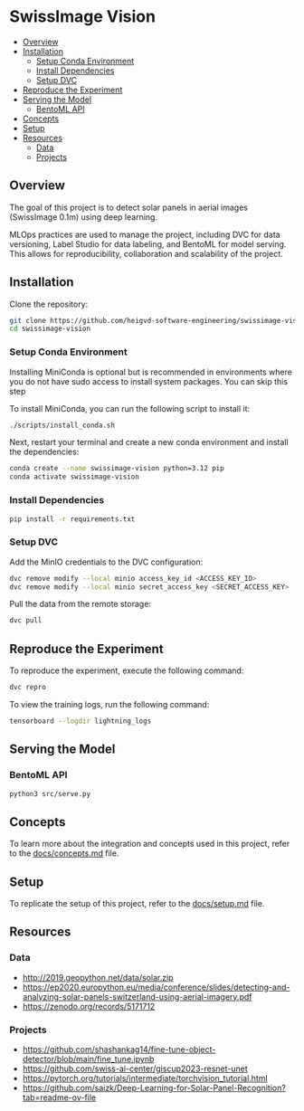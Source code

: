 # SwissImage Vision

- [Overview](#overview)
- [Installation](#installation)
  - [Setup Conda Environment](#setup-conda-environment)
  - [Install Dependencies](#install-dependencies)
  - [Setup DVC](#setup-dvc)
- [Reproduce the Experiment](#reproduce-the-experiment)
- [Serving the Model](#serving-the-model)
  - [BentoML API](#bentoml-api)
- [Concepts](#concepts)
- [Setup](#setup)
- [Resources](#resources)
  - [Data](#data)
  - [Projects](#projects)

## Overview

The goal of this project is to detect solar panels in aerial images (SwissImage 0.1m) using deep learning.

MLOps practices are used to manage the project, including DVC for data versioning, Label Studio for data labeling, and BentoML for model serving. This allows for reproducibility, collaboration and scalability of the project.

## Installation

Clone the repository:

```bash
git clone https://github.com/heigvd-software-engineering/swissimage-vision.git
cd swissimage-vision
```

### Setup Conda Environment

Installing MiniConda is optional but is recommended in environments where you do not have sudo access to install system packages. You can skip this step

To install MiniConda, you can run the following script to install it:

```bash
./scripts/install_conda.sh
```

Next, restart your terminal and create a new conda environment and install the dependencies:

```bash
conda create --name swissimage-vision python=3.12 pip
conda activate swissimage-vision
```

### Install Dependencies

```bash
pip install -r requirements.txt
```

### Setup DVC

Add the MinIO credentials to the DVC configuration:

```bash
dvc remove modify --local minio access_key_id <ACCESS_KEY_ID>
dvc remove modify --local minio secret_access_key <SECRET_ACCESS_KEY>
```

Pull the data from the remote storage:

```bash
dvc pull
```

## Reproduce the Experiment

To reproduce the experiment, execute the following command:

```bash
dvc repro
```

To view the training logs, run the following command:

```bash
tensorboard --logdir lightning_logs
```

## Serving the Model

<!-- DEPRECATED
### Gradio Demo

Run the following command to start the Gradio demo interface:

```bash
python3 src/demo.py
``` -->

### BentoML API

```bash
python3 src/serve.py
```

## Concepts

To learn more about the integration and concepts used in this project, refer to the [docs/concepts.md](docs/concepts.md) file.

## Setup

To replicate the setup of this project, refer to the [docs/setup.md](docs/setup.md) file.

## Resources

### Data

- http://2019.geopython.net/data/solar.zip
- https://ep2020.europython.eu/media/conference/slides/detecting-and-analyzing-solar-panels-switzerland-using-aerial-imagery.pdf
- https://zenodo.org/records/5171712

### Projects

- https://github.com/shashankag14/fine-tune-object-detector/blob/main/fine_tune.ipynb
- https://github.com/swiss-ai-center/giscup2023-resnet-unet
- https://pytorch.org/tutorials/intermediate/torchvision_tutorial.html
- https://github.com/saizk/Deep-Learning-for-Solar-Panel-Recognition?tab=readme-ov-file
